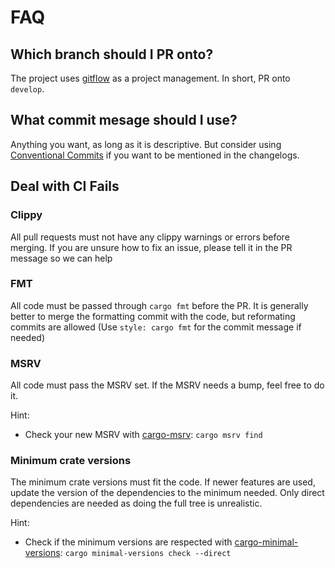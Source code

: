 # FAQ

## Which branch should I PR onto?

The project uses [gitflow](https://www.gitkraken.com/learn/git/git-flow) as a project management. In short, PR onto `develop`.

## What commit mesage should I use?

Anything you want, as long as it is descriptive. But consider using [Conventional Commits](https://gist.github.com/qoomon/5dfcdf8eec66a051ecd85625518cfd13) if you want to
be mentioned in the changelogs.

## Deal with CI Fails

### Clippy

All pull requests must not have any clippy warnings or errors before merging. If you are unsure how to fix an issue, please tell it in the PR message so we can help

### FMT

All code must be passed through `cargo fmt` before the PR. It is generally better to merge the formatting commit with the code, but reformating commits are allowed (Use `style: cargo fmt` for the commit message if needed)

### MSRV

All code must pass the MSRV set. If the MSRV needs a bump, feel free to do it.

Hint:
- Check your new MSRV with [cargo-msrv](https://github.com/foresterre/cargo-msrv): `cargo msrv find`

### Minimum crate versions

The minimum crate versions must fit the code. If newer features are used, update the version of the dependencies to the minimum needed. Only direct dependencies are needed as doing the full tree is unrealistic.

Hint:
- Check if the minimum versions are respected with [cargo-minimal-versions](https://github.com/taiki-e/cargo-minimal-versions): `cargo minimal-versions check --direct`